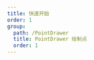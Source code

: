 ```yaml
---
title: 快速开始
order: 1
group: 
  path: /PointDrawer
  title: PointDrawer 绘制点
  order: 1
---
```


<code src="./start.tsx" compact="true" defaultShowCode="true"></code>
